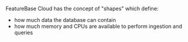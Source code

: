 FeatureBase Cloud has the concept of "shapes" which define:
* how much data the database can contain
* how much memory and CPUs are available to perform ingestion and queries
